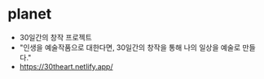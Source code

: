 # planet

- 30일간의 창작 프로젝트
- "인생을 예술작품으로 대한다면, 30일간의 창작을 통해 나의 일상을 예술로 만들다."
- https://30theart.netlify.app/